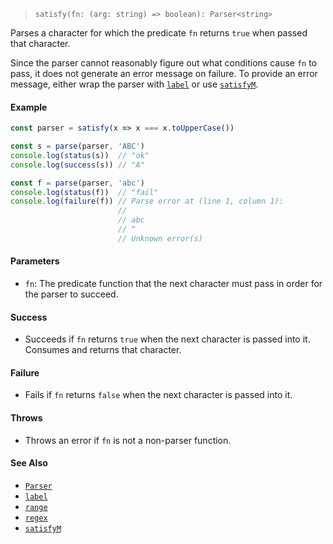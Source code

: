 <!--
 Copyright (c) 2020 Thomas J. Otterson
 
 This software is released under the MIT License.
 https://opensource.org/licenses/MIT
-->

> `satisfy(fn: (arg: string) => boolean): Parser<string>`

Parses a character for which the predicate `fn` returns `true` when passed that character.

Since the parser cannot reasonably figure out what conditions cause `fn` to pass, it does not generate an error message on failure.  To provide an error message, either wrap the parser with [`label`](label.md) or use [`satisfyM`](satisfym.md).

#### Example

```javascript
const parser = satisfy(x => x === x.toUpperCase())

const s = parse(parser, 'ABC')
console.log(status(s))  // "ok"
console.log(success(s)) // "A"

const f = parse(parser, 'abc')
console.log(status(f))  // "fail"
console.log(failure(f)) // Parse error at (line 1, column 1):
                        //
                        // abc
                        // ^
                        // Unknown error(s)

```

#### Parameters

* `fn`: The predicate function that the next character must pass in order for the parser to succeed.

#### Success

* Succeeds if `fn` returns `true` when the next character is passed into it. Consumes and returns that character.

#### Failure

* Fails if `fn` returns `false` when the next character is passed into it. 

#### Throws

* Throws an error if `fn` is not a non-parser function.

#### See Also

* [`Parser`](../types/parser.md)
* [`label`](label.md)
* [`range`](range.md)
* [`regex`](regex.md)
* [`satisfyM`](satisfym.md)